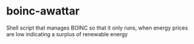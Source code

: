 # boinc-awattar
Shell script that manages BOINC so that it only runs, when energy prices are low indicating a surplus of renewable energy
